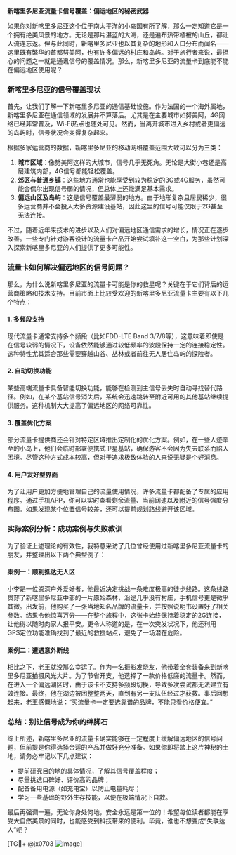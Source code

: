 **新喀里多尼亚流量卡信号覆盖：偏远地区的秘密武器**

如果你对新喀里多尼亚这个位于南太平洋的小岛国有所了解，那么一定知道它是一个拥有绝美风景的地方。无论是那片湛蓝的大海，还是遍布热带植被的山丘，都让人流连忘返。但与此同时，新喀里多尼亚也以其复杂的地形和人口分布而闻名——这里既有繁华的首都努美阿，也有许多偏远的村庄和岛屿。对于旅行者来说，最担心的问题之一就是通讯信号的覆盖情况。那么，新喀里多尼亚的流量卡到底能不能在偏远地区使用呢？

### **新喀里多尼亚的信号覆盖现状**

首先，让我们了解一下新喀里多尼亚的通信基础设施。作为法国的一个海外属地，新喀里多尼亚在通信领域的发展并不算落后。尤其是在主要城市如努美阿，4G网络已经非常普及，Wi-Fi热点也随处可见。然而，当离开城市进入乡村或者更偏远的岛屿时，信号状况会变得复杂起来。

根据多家运营商的数据，新喀里多尼亚的移动网络覆盖范围大致可以分为三类：

1. **城市区域**：像努美阿这样的大城市，信号几乎无死角。无论是大街小巷还是高层建筑内部，4G信号都能轻松覆盖。
2. **郊区与普通乡镇**：这些地方通常也能享受到较为稳定的3G或4G服务，虽然可能会偶尔出现信号弱的情况，但总体上还能满足基本需求。
3. **偏远山区及岛屿**：这是信号覆盖最薄弱的地方。由于地形复杂且居民稀少，很多运营商并不会投入太多资源建设基站，因此这里的信号可能仅限于2G甚至无法连接。

不过，随着近年来技术的进步以及人们对偏远地区通信需求的增长，情况正在逐步改善。一些专门针对游客设计的流量卡产品开始尝试填补这一空白，为那些计划深入探索新喀里多尼亚的人们提供了更多可能性。

### **流量卡如何解决偏远地区的信号问题？**

那么，为什么说新喀里多尼亚的流量卡可能是你的救星呢？关键在于它们背后的运营商策略和技术支持。目前市面上比较受欢迎的新喀里多尼亚流量卡主要有以下几个特点：

#### **1. 多频段支持**
现代流量卡通常支持多个频段（比如FDD-LTE Band 3/7/8等），这意味着即使是在信号较弱的情况下，设备依然能够通过较低频率的波段保持一定的连接稳定性。这种特性尤其适合那些需要穿越山谷、丛林或者前往无人居住岛屿的探险者。

#### **2. 自动切换功能**
某些高端流量卡具备智能切换功能，能够在检测到主信号丢失时自动寻找替代路径。例如，在某个基站信号消失后，系统会迅速跳转至附近可用的其他基站继续提供服务。这种机制大大提高了偏远地区的网络可靠性。

#### **3. 覆盖优化方案**
部分流量卡提供商还会针对特定区域推出定制化的优化方案。例如，在一些人迹罕至的小岛上，他们会临时部署便携式卫星基站，确保游客不会因为失去联系而陷入困境。尽管这种方式成本较高，但对于追求极致体验的人来说无疑是个好消息。

#### **4. 用户友好型界面**
为了让用户更加方便地管理自己的流量使用情况，许多流量卡都配备了专属的应用程序。通过手机APP，你可以实时查看剩余流量、当前网速以及附近的信号强度分布图。如果发现某个位置信号较差，还可以提前规划路线避开该区域。

### **实际案例分析：成功案例与失败教训**

为了验证上述理论的有效性，我特意采访了几位曾经使用过新喀里多尼亚流量卡的朋友，并整理出以下两个典型例子：

#### **案例一：顺利抵达无人区**
小李是一位资深户外爱好者，他最近决定挑战一条难度极高的徒步线路。这条线路贯穿了新喀里多尼亚中部的一片原始森林，沿途几乎没有村庄，手机信号更是微乎其微。出发前，他购买了一张当地知名品牌的流量卡，并按照说明书设置好了相关参数。结果令他惊喜万分——在整个旅程中，这张卡始终保持着稳定的2G连接，让他得以随时向家人报平安。更令人称道的是，在一次突发状况下，他还利用GPS定位功能准确找到了最近的救援站点，避免了一场潜在危险。

#### **案例二：遭遇意外断线**
相比之下，老王就没那么幸运了。作为一名摄影发烧友，他带着全套装备来到新喀里多尼亚拍摄风光大片。为了节省开支，他选择了一款价格低廉的流量卡。然而，在进入一个偏远湖区时，由于该卡不支持多频段切换，导致多次尝试都无法建立有效连接。最终，他在湖边被困整整两天，直到有另一支队伍经过才获救。事后回想起来，老王感慨地说：“买流量卡一定要选靠谱的品牌，不能只看价格便宜。”

### **总结：别让信号成为你的绊脚石**

综上所述，新喀里多尼亚的流量卡确实能够在一定程度上缓解偏远地区的信号问题，但前提是你得选择合适的产品并做好充分准备。如果你即将踏上这片神秘的土地，请务必牢记以下几点建议：

- 提前研究目的地的具体情况，了解其信号覆盖程度；
- 尽量挑选口碑好、评价高的品牌；
- 配备备用电源（如充电宝）以防止电量耗尽；
- 学习一些基础的野外生存技能，以便在极端情况下自救。

最后再强调一遍，无论你身处何地，安全永远是第一位的！希望每位读者都能在享受大自然美景的同时，也能感受到科技带来的便利。毕竟，谁也不想变成“失联达人”吧？

[TG💪+ @jx0703 ![Image](https://github.com/user-attachments/assets/dbca1d08-cadb-493c-b0ec-ad6f7a83f270)]